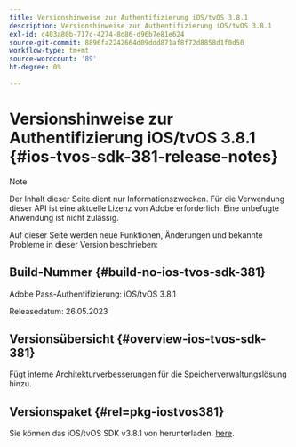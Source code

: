 ```yaml
---
title: Versionshinweise zur Authentifizierung iOS/tvOS 3.8.1
description: Versionshinweise zur Authentifizierung iOS/tvOS 3.8.1
exl-id: c403a80b-717c-4274-8d86-d96b7e81e624
source-git-commit: 8896fa2242664d09ddd871af8f72d8858d1f0d50
workflow-type: tm+mt
source-wordcount: '89'
ht-degree: 0%

---
```


# Versionshinweise zur Authentifizierung iOS/tvOS 3.8.1 {#ios-tvos-sdk-381-release-notes}

>[!NOTE]
>
>Der Inhalt dieser Seite dient nur Informationszwecken. Für die Verwendung dieser API ist eine aktuelle Lizenz von Adobe erforderlich. Eine unbefugte Anwendung ist nicht zulässig.

Auf dieser Seite werden neue Funktionen, Änderungen und bekannte Probleme in dieser Version beschrieben:

## Build-Nummer {#build-no-ios-tvos-sdk-381}

Adobe Pass-Authentifizierung: iOS/tvOS 3.8.1

Releasedatum: 26.05.2023



## Versionsübersicht {#overview-ios-tvos-sdk-381}

Fügt interne Architekturverbesserungen für die Speicherverwaltungslösung hinzu.

## Versionspaket {#rel=pkg-iostvos381}

Sie können das iOS/tvOS SDK v3.8.1 von herunterladen. [here](https://tve.zendesk.com/hc/en-us/articles/204963209).
